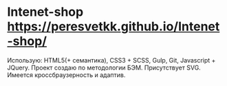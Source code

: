 # Intenet-shop https://peresvetkk.github.io/Intenet-shop/
Использую: HTML5(+ семантика), CSS3 + SCSS, Gulp, Git, Javascript + JQuery. Проект создаю по методологии БЭМ. Присутствует SVG.
Имеется кроссбраузерность и адаптив.

